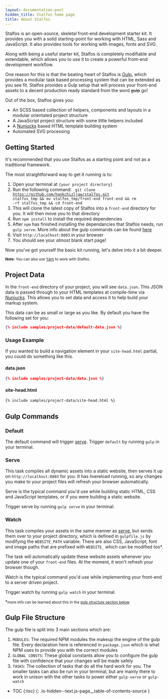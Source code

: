 ```yaml
---
layout: documentation-post
hidden_title: Stalfos home page 
title: About Stalfos
---
```


Stalfos is an open-source, skeletal front-end development starter kit. It provides you with a solid starting-point for working with HTML, Sass and JavaScript. It also provides tools for working with images, fonts and SVG.

Along with being a useful starter kit, Stalfos is completely modifiable and extendable, which allows you to use it to create a powerful front-end development workflow. 

One reason for this is that the beating heart of Stalfos is [Gulp](http://gulpjs.com/), which provides a modular task based processing system that can be extended as you see fit. Stalfos provides a Gulp setup that will process your front-end assets to a decent production ready standard from the word <del>gulp</del> go!

Out of the box, Stalfos gives you:

- An SCSS based collection of helpers, components and layouts in a modular orientated project structure
- A JavaScript project structure with some little helpers included 
- A [Nunjucks](https://mozilla.github.io/nunjucks/) based HTML template building system 
- Automated SVG processing  

## Getting Started

It's recommended that you use Stalfos as a starting point and not as a traditional framework. 

The most straightforward way to get it running is to:

1. Open your terminal at `{your project directory}`
2. Run the following command: 
    <code class="is-block">
    git clone https://github.com/hankchizljaw/stalfos.git stalfos_tmp && mv stalfos_tmp/front-end front-end && rm -rf stalfos_tmp && cd front-end
    </code>
3. This will clone the latest copy of Stalfos into a `front-end` directory for you. It will then move you to that directory
4. Run `npm install` to install the required dependencies
5. After `npm` has finished installing the dependancies that Stalfos needs, run `gulp serve`. More info about the gulp commands can be found [here](#gulp-commands)
6. Visit `http://localhost:8003` in your browser
7. You should see your *almost* blank start page!

Now you've got yourself the basic kit running, let's delve into it a bit deeper.

<small>**Note**: You can also use [Yarn](https://yarnpkg.com/en/) to work with Stalfos.</small>

## Project Data

In the `front-end` directory of your project, you will see `data.json`. This JSON data is passed through to your HTML templates at compile-time via [Nunjucks](#html-nunjucks). This allows you to set data and access it to help build your markup system. 

This data can be as small or large as you like. By default you have the following set for you: 

```json
{% include samples/project-data/default-data.json %}
```

### Usage Example

If you wanted to build a navigation element in your `site-head.html` partial, you could do something like this.

#### data.json

```json
{% include samples/project-data/data.json %}
```

#### site-head.html

```html
{% include samples/project-data/site-head.html %}
```

## Gulp Commands

### Default

The default command will trigger [serve](#serve). Trigger `default` by running `gulp` in your terminal.

### Serve

This task compiles all dynamic assets into a static website, then serves it up on `http://localhost:8003` for you. It has livereload running, so any changes you make to your project files will refresh your browser automatically. 

Serve is the typical command you'd use while building static HTML, CSS and JavaScript templates, or if you were building a static website. 

Trigger serve by running `gulp serve` in your terminal.

### Watch 

This task compiles your assets in the same manner as [serve](#serve), but sends them over to your project directory, which is defined in `gulpfile.js` by modifying the `WEBSITE_PATH` variable. There are also CSS, JavaScript, font and image paths that are prefixed with `WEBSITE_` which can be modified too*. 

The task will automatically update these website assets whenever you update one of your `front-end` files. At the moment, it won't refresh your browser though.

Watch is the typical command you'd use while implementing your front-end to a server driven project. 

Trigger watch by running `gulp watch` in your terminal.

*<small>more info can be learned about this in the [gulp structure section below](#gulp-file-structure).</small>

## Gulp File Structure

The gulp file is split into 3 main sections which are: 

1. `MODULES`: The required NPM modules the makeup the engine of the gulp file. Every declaration here is referenced in `package.json` which is what NPM uses to provide you with the correct modules
2. `GLOBAL CONSTS`: These global constants allow you to configure the gulp file with confidence that your changes will be made safely 
3. `TASKS`: The collection of tasks that do all the hard work for you. The smaller tasks can also be run in your terminal, but are mainly there to work in unison with the other tasks to power either `gulp-serve` or `gulp-watch`

* TOC
{:toc}
{: .is-hidden--text.js-page__table-of-contents-source }
